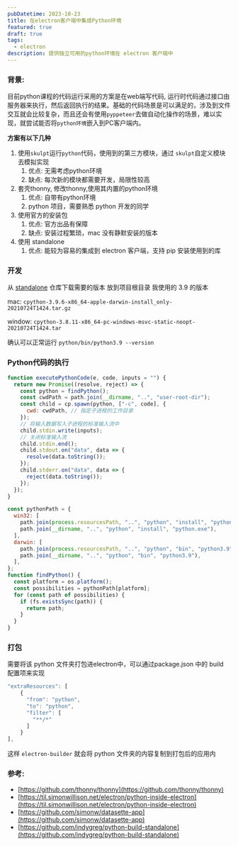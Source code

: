 ```yaml
---
pubDatetime: 2023-10-23
title: 在electron客户端中集成Python环境
featured: true
draft: true
tags:
  - electron
description: 提供独立可用的python环境在 electron 客户端中
---
```


### 背景:

目前python课程的代码运行采用的方案是在web端写代码, 运行时代码通过接口由服务器来执行，然后返回执行的结果。基础的代码场景是可以满足的，涉及到文件交互就会比较复杂，而且还会有使用`pyppeteer`去做自动化操作的场景，难以实现，就尝试能否将`python环境`嵌入到PC客户端内。

**方案有以下几种**

1. 使用`skulpt`运行`python`代码，使用到的第三方模块，通过 `skulpt`自定义模块去模拟实现
   1. 优点: 无需考虑python环境
   2. 缺点: 每次新的模块都需要开发，局限性较高
2. 套壳thonny, 修改thonny,使用其内置的python环境
   1. 优点: 自带有python环境
   2. python 项目，需要熟悉 python 开发的同学
3. 使用官方的安装包
   1. 优点: 官方出品有保障
   2. 缺点: 安装过程繁琐，mac 没有静默安装的版本
4. 使用 standalone
   1. 优点: 能较为容易的集成到 electron 客户端，支持 pip 安装使用到的库

### 开发

从 [standalone](https://github.com/indygreg/python-build-standalone/releases) 仓库下载需要的版本 放到项目根目录 我使用的 3.9 的版本

mac: `cpython-3.9.6-x86_64-apple-darwin-install_only-20210724T1424.tar.gz`

window: `cpython-3.8.11-x86_64-pc-windows-msvc-static-noopt-20210724T1424.tar`

确认可以正常运行 `python/bin/python3.9 --version`

### Python代码的执行

```jsx
function executePythonCode(e, code, inputs = "") {
  return new Promise((resolve, reject) => {
    const python = findPython();
    const cwdPath = path.join(__dirname, "..", "user-root-dir");
    const child = cp.spawn(python, ["-c", code], {
      cwd: cwdPath, // 指定子进程的工作目录
    });
    // 将输入数据写入子进程的标准输入流中
    child.stdin.write(inputs);
    // 关闭标准输入流
    child.stdin.end();
    child.stdout.on("data", data => {
      resolve(data.toString());
    });
    child.stderr.on("data", data => {
      reject(data.toString());
    });
  });
}

const pythonPath = {
  win32: [
    path.join(process.resourcesPath, "..", "python", "install", "python.exe"),
    path.join(__dirname, "..", "python", "install", "python.exe"),
  ],
  darwin: [
    path.join(process.resourcesPath, "..", "python", "bin", "python3.9"),
    path.join(__dirname, "..", "python", "bin", "python3.9"),
  ],
};
function findPython() {
  const platform = os.platform();
  const possibilities = pythonPath[platform];
  for (const path of possibilities) {
    if (fs.existsSync(path)) {
      return path;
    }
  }
}
```

### 打包

需要将该 python 文件夹打包进electron中，可以通过package.json 中的 build 配置项来实现

```jsx
"extraResources": [
    {
      "from": "python",
      "to": "python",
      "filter": [
        "**/*"
      ]
    }
],
```

这样 `electron-builder` 就会将 python 文件夹的内容复制到打包后的应用内

### 参考:

- [https://github.com/thonny/thonny](https://github.com/thonny/thonny)
- [https://til.simonwillison.net/electron/python-inside-electron](https://til.simonwillison.net/electron/python-inside-electron)
- [https://github.com/simonw/datasette-app](https://github.com/simonw/datasette-app)
- [https://github.com/indygreg/python-build-standalone](https://github.com/indygreg/python-build-standalone)
